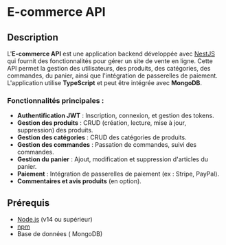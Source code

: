 # E-commerce API

## Description

L'**E-commerce API** est une application backend développée avec [NestJS](https://nestjs.com/) qui fournit des fonctionnalités pour gérer un site de vente en ligne. Cette API permet la gestion des utilisateurs, des produits, des catégories, des commandes, du panier, ainsi que l'intégration de passerelles de paiement. L'application utilise **TypeScript** et peut être intégrée avec **MongoDB**.

### Fonctionnalités principales :

- **Authentification JWT** : Inscription, connexion, et gestion des tokens.
- **Gestion des produits** : CRUD (création, lecture, mise à jour, suppression) des produits.
- **Gestion des catégories** : CRUD des catégories de produits.
- **Gestion des commandes** : Passation de commandes, suivi des commandes.
- **Gestion du panier** : Ajout, modification et suppression d'articles du panier.
- **Paiement** : Intégration de passerelles de paiement (ex : Stripe, PayPal).
- **Commentaires et avis produits** (en option).

## Prérequis

- [Node.js](https://nodejs.org/en/) (v14 ou supérieur)
- [npm](https://www.npmjs.com/)
- Base de données ( MongoDB)

